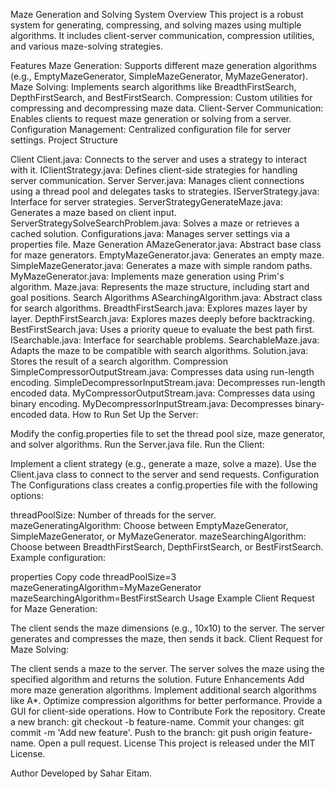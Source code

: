 Maze Generation and Solving System
Overview
This project is a robust system for generating, compressing, and solving mazes using multiple algorithms. It includes client-server communication, compression utilities, and various maze-solving strategies.

Features
Maze Generation: Supports different maze generation algorithms (e.g., EmptyMazeGenerator, SimpleMazeGenerator, MyMazeGenerator).
Maze Solving: Implements search algorithms like BreadthFirstSearch, DepthFirstSearch, and BestFirstSearch.
Compression: Custom utilities for compressing and decompressing maze data.
Client-Server Communication: Enables clients to request maze generation or solving from a server.
Configuration Management: Centralized configuration file for server settings.
Project Structure

Client
Client.java: Connects to the server and uses a strategy to interact with it.
IClientStrategy.java: Defines client-side strategies for handling server communication.
Server
Server.java: Manages client connections using a thread pool and delegates tasks to strategies.
IServerStrategy.java: Interface for server strategies.
ServerStrategyGenerateMaze.java: Generates a maze based on client input.
ServerStrategySolveSearchProblem.java: Solves a maze or retrieves a cached solution.
Configurations.java: Manages server settings via a properties file.
Maze Generation
AMazeGenerator.java: Abstract base class for maze generators.
EmptyMazeGenerator.java: Generates an empty maze.
SimpleMazeGenerator.java: Generates a maze with simple random paths.
MyMazeGenerator.java: Implements maze generation using Prim's algorithm.
Maze.java: Represents the maze structure, including start and goal positions.
Search Algorithms
ASearchingAlgorithm.java: Abstract class for search algorithms.
BreadthFirstSearch.java: Explores mazes layer by layer.
DepthFirstSearch.java: Explores mazes deeply before backtracking.
BestFirstSearch.java: Uses a priority queue to evaluate the best path first.
ISearchable.java: Interface for searchable problems.
SearchableMaze.java: Adapts the maze to be compatible with search algorithms.
Solution.java: Stores the result of a search algorithm.
Compression
SimpleCompressorOutputStream.java: Compresses data using run-length encoding.
SimpleDecompressorInputStream.java: Decompresses run-length encoded data.
MyCompressorOutputStream.java: Compresses data using binary encoding.
MyDecompressorInputStream.java: Decompresses binary-encoded data.
How to Run
Set Up the Server:

Modify the config.properties file to set the thread pool size, maze generator, and solver algorithms.
Run the Server.java file.
Run the Client:

Implement a client strategy (e.g., generate a maze, solve a maze).
Use the Client.java class to connect to the server and send requests.
Configuration
The Configurations class creates a config.properties file with the following options:

threadPoolSize: Number of threads for the server.
mazeGeneratingAlgorithm: Choose between EmptyMazeGenerator, SimpleMazeGenerator, or MyMazeGenerator.
mazeSearchingAlgorithm: Choose between BreadthFirstSearch, DepthFirstSearch, or BestFirstSearch.
Example configuration:

properties
Copy code
threadPoolSize=3
mazeGeneratingAlgorithm=MyMazeGenerator
mazeSearchingAlgorithm=BestFirstSearch
Usage Example
Client Request for Maze Generation:

The client sends the maze dimensions (e.g., 10x10) to the server.
The server generates and compresses the maze, then sends it back.
Client Request for Maze Solving:

The client sends a maze to the server.
The server solves the maze using the specified algorithm and returns the solution.
Future Enhancements
Add more maze generation algorithms.
Implement additional search algorithms like A*.
Optimize compression algorithms for better performance.
Provide a GUI for client-side operations.
How to Contribute
Fork the repository.
Create a new branch: git checkout -b feature-name.
Commit your changes: git commit -m 'Add new feature'.
Push to the branch: git push origin feature-name.
Open a pull request.
License
This project is released under the MIT License.

Author
Developed by Sahar Eitam.